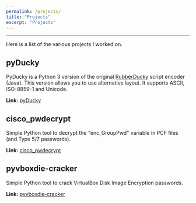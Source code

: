 ```yaml
---
permalink: /projects/
title: "Projects"
excerpt: "Projects"
---
```


---
Here is a list of the various projects I worked on.

## pyDucky

PyDucky is a Python 3 version of the original [RubberDucky](https://github.com/hak5darren/USB-Rubber-Ducky) script encoder (Java). 
This version allows you to use alternative layout. It supports ASCII, ISO-8859-1 and Unicode.

**Link:** [pyDucky](https://github.com/axcheron/pyDucky)

## cisco_pwdecrypt

Simple Python tool to decrypt the "enc_GroupPwd" variable in PCF files (and Type 5/7 passwords).

**Link:** [cisco_pwdecrypt](https://github.com/axcheron/cisco_pwdecrypt)

## pyvboxdie-cracker

Simple Python tool to crack VirtualBox Disk Image Encryption passwords.

**Link:** [pyvboxdie-cracker](https://github.com/axcheron/pyvboxdie-cracker)